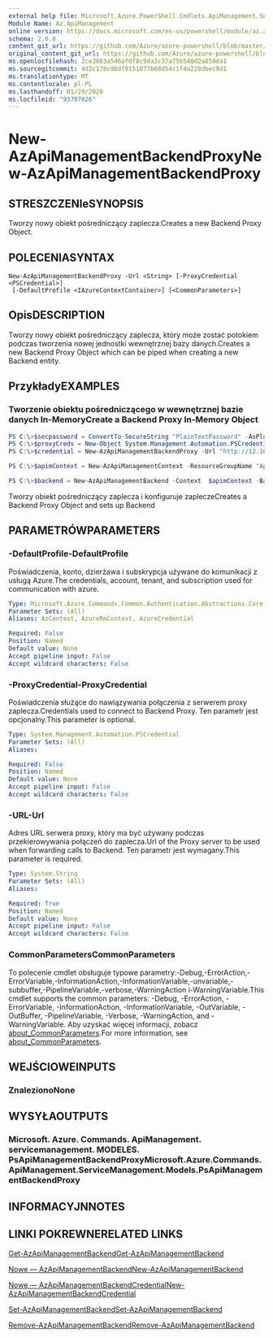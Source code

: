 ```yaml
---
external help file: Microsoft.Azure.PowerShell.Cmdlets.ApiManagement.ServiceManagement.dll-Help.xml
Module Name: Az.ApiManagement
online version: https://docs.microsoft.com/en-us/powershell/module/az.apimanagement/new-azapimanagementbackendproxy
schema: 2.0.0
content_git_url: https://github.com/Azure/azure-powershell/blob/master/src/ApiManagement/ApiManagement/help/New-AzApiManagementBackendProxy.md
original_content_git_url: https://github.com/Azure/azure-powershell/blob/master/src/ApiManagement/ApiManagement/help/New-AzApiManagementBackendProxy.md
ms.openlocfilehash: 2ce3863a546af0f8c9da3c37a75b540d2a859da1
ms.sourcegitcommit: 4d2c178cd6df9151877b08d54c1f4a228dbec9d1
ms.translationtype: MT
ms.contentlocale: pl-PL
ms.lasthandoff: 01/29/2020
ms.locfileid: "93707026"
---
```

# <span data-ttu-id="09d53-101">New-AzApiManagementBackendProxy</span><span class="sxs-lookup"><span data-stu-id="09d53-101">New-AzApiManagementBackendProxy</span></span>

## <span data-ttu-id="09d53-102">STRESZCZENIe</span><span class="sxs-lookup"><span data-stu-id="09d53-102">SYNOPSIS</span></span>
<span data-ttu-id="09d53-103">Tworzy nowy obiekt pośredniczący zaplecza.</span><span class="sxs-lookup"><span data-stu-id="09d53-103">Creates a new Backend Proxy Object.</span></span>

## <span data-ttu-id="09d53-104">POLECENIA</span><span class="sxs-lookup"><span data-stu-id="09d53-104">SYNTAX</span></span>

```
New-AzApiManagementBackendProxy -Url <String> [-ProxyCredential <PSCredential>]
 [-DefaultProfile <IAzureContextContainer>] [<CommonParameters>]
```

## <span data-ttu-id="09d53-105">Opis</span><span class="sxs-lookup"><span data-stu-id="09d53-105">DESCRIPTION</span></span>
<span data-ttu-id="09d53-106">Tworzy nowy obiekt pośredniczący zaplecza, który może zostać potokiem podczas tworzenia nowej jednostki wewnętrznej bazy danych.</span><span class="sxs-lookup"><span data-stu-id="09d53-106">Creates a new Backend Proxy Object which can be piped when creating a new Backend entity.</span></span>

## <span data-ttu-id="09d53-107">Przykłady</span><span class="sxs-lookup"><span data-stu-id="09d53-107">EXAMPLES</span></span>

### <span data-ttu-id="09d53-108">Tworzenie obiektu pośredniczącego w wewnętrznej bazie danych In-Memory</span><span class="sxs-lookup"><span data-stu-id="09d53-108">Create a Backend Proxy In-Memory Object</span></span>
```powershell
PS C:\>$secpassword = ConvertTo-SecureString "PlainTextPassword" -AsPlainText -Force
PS C:\>$proxyCreds = New-Object System.Management.Automation.PSCredential ("foo", $secpassword)
PS C:\>$credential = New-AzApiManagementBackendProxy -Url "http://12.168.1.1:8080" -ProxyCredential $proxyCreds

PS C:\>$apimContext = New-AzApiManagementContext -ResourceGroupName "Api-Default-WestUS" -ServiceName "contoso"

PS C:\>$backend = New-AzApiManagementBackend -Context  $apimContext -BackendId 123 -Url 'https://contoso.com/awesomeapi' -Protocol http -Title "first backend" -SkipCertificateChainValidation $true -Proxy $credential -Description "backend with proxy server"
```

<span data-ttu-id="09d53-109">Tworzy obiekt pośredniczący zaplecza i konfiguruje zaplecze</span><span class="sxs-lookup"><span data-stu-id="09d53-109">Creates a Backend Proxy Object and sets up Backend</span></span>

## <span data-ttu-id="09d53-110">PARAMETRÓW</span><span class="sxs-lookup"><span data-stu-id="09d53-110">PARAMETERS</span></span>

### <span data-ttu-id="09d53-111">-DefaultProfile</span><span class="sxs-lookup"><span data-stu-id="09d53-111">-DefaultProfile</span></span>
<span data-ttu-id="09d53-112">Poświadczenia, konto, dzierżawa i subskrypcja używane do komunikacji z usługą Azure.</span><span class="sxs-lookup"><span data-stu-id="09d53-112">The credentials, account, tenant, and subscription used for communication with azure.</span></span>

```yaml
Type: Microsoft.Azure.Commands.Common.Authentication.Abstractions.Core.IAzureContextContainer
Parameter Sets: (All)
Aliases: AzContext, AzureRmContext, AzureCredential

Required: False
Position: Named
Default value: None
Accept pipeline input: False
Accept wildcard characters: False
```

### <span data-ttu-id="09d53-113">-ProxyCredential</span><span class="sxs-lookup"><span data-stu-id="09d53-113">-ProxyCredential</span></span>
<span data-ttu-id="09d53-114">Poświadczenia służące do nawiązywania połączenia z serwerem proxy zaplecza.</span><span class="sxs-lookup"><span data-stu-id="09d53-114">Credentials used to connect to Backend Proxy.</span></span> <span data-ttu-id="09d53-115">Ten parametr jest opcjonalny.</span><span class="sxs-lookup"><span data-stu-id="09d53-115">This parameter is optional.</span></span>

```yaml
Type: System.Management.Automation.PSCredential
Parameter Sets: (All)
Aliases:

Required: False
Position: Named
Default value: None
Accept pipeline input: False
Accept wildcard characters: False
```

### <span data-ttu-id="09d53-116">-URL</span><span class="sxs-lookup"><span data-stu-id="09d53-116">-Url</span></span>
<span data-ttu-id="09d53-117">Adres URL serwera proxy, który ma być używany podczas przekierowywania połączeń do zaplecza.</span><span class="sxs-lookup"><span data-stu-id="09d53-117">Url of the Proxy server to be used when forwarding calls to Backend.</span></span>
<span data-ttu-id="09d53-118">Ten parametr jest wymagany.</span><span class="sxs-lookup"><span data-stu-id="09d53-118">This parameter is required.</span></span>

```yaml
Type: System.String
Parameter Sets: (All)
Aliases:

Required: True
Position: Named
Default value: None
Accept pipeline input: False
Accept wildcard characters: False
```

### <span data-ttu-id="09d53-119">CommonParameters</span><span class="sxs-lookup"><span data-stu-id="09d53-119">CommonParameters</span></span>
<span data-ttu-id="09d53-120">To polecenie cmdlet obsługuje typowe parametry:-Debug,-ErrorAction,-ErrorVariable,-InformationAction,-InformationVariable,-unvariable,-subbuffer,-PipelineVariable,-verbose,-WarningAction i-WarningVariable.</span><span class="sxs-lookup"><span data-stu-id="09d53-120">This cmdlet supports the common parameters: -Debug, -ErrorAction, -ErrorVariable, -InformationAction, -InformationVariable, -OutVariable, -OutBuffer, -PipelineVariable, -Verbose, -WarningAction, and -WarningVariable.</span></span> <span data-ttu-id="09d53-121">Aby uzyskać więcej informacji, zobacz [about_CommonParameters](https://go.microsoft.com/fwlink/?LinkID=113216).</span><span class="sxs-lookup"><span data-stu-id="09d53-121">For more information, see [about_CommonParameters](https://go.microsoft.com/fwlink/?LinkID=113216).</span></span>

## <span data-ttu-id="09d53-122">WEJŚCIOWE</span><span class="sxs-lookup"><span data-stu-id="09d53-122">INPUTS</span></span>

### <span data-ttu-id="09d53-123">Znaleziono</span><span class="sxs-lookup"><span data-stu-id="09d53-123">None</span></span>

## <span data-ttu-id="09d53-124">WYSYŁA</span><span class="sxs-lookup"><span data-stu-id="09d53-124">OUTPUTS</span></span>

### <span data-ttu-id="09d53-125">Microsoft. Azure. Commands. ApiManagement. servicemanagement. MODELES. PsApiManagementBackendProxy</span><span class="sxs-lookup"><span data-stu-id="09d53-125">Microsoft.Azure.Commands.ApiManagement.ServiceManagement.Models.PsApiManagementBackendProxy</span></span>

## <span data-ttu-id="09d53-126">INFORMACYJN</span><span class="sxs-lookup"><span data-stu-id="09d53-126">NOTES</span></span>

## <span data-ttu-id="09d53-127">LINKI POKREWNE</span><span class="sxs-lookup"><span data-stu-id="09d53-127">RELATED LINKS</span></span>

[<span data-ttu-id="09d53-128">Get-AzApiManagementBackend</span><span class="sxs-lookup"><span data-stu-id="09d53-128">Get-AzApiManagementBackend</span></span>](./Get-AzApiManagementBackend)

[<span data-ttu-id="09d53-129">Nowe — AzApiManagementBackend</span><span class="sxs-lookup"><span data-stu-id="09d53-129">New-AzApiManagementBackend</span></span>](./New-AzApiManagementBackend.md)

[<span data-ttu-id="09d53-130">Nowe — AzApiManagementBackendCredential</span><span class="sxs-lookup"><span data-stu-id="09d53-130">New-AzApiManagementBackendCredential</span></span>](./New-AzApiManagementBackendCredential.md)

[<span data-ttu-id="09d53-131">Set-AzApiManagementBackend</span><span class="sxs-lookup"><span data-stu-id="09d53-131">Set-AzApiManagementBackend</span></span>](./Set-AzApiManagementBackend.md)

[<span data-ttu-id="09d53-132">Remove-AzApiManagementBackend</span><span class="sxs-lookup"><span data-stu-id="09d53-132">Remove-AzApiManagementBackend</span></span>](./Remove-AzApiManagementBackend.md)
